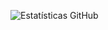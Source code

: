 ![Estatísticas GitHub](https://github-readme-stats.vercel.app/api?username=Nitidez&show_icons=true&theme=tokyonight&count_private=true&locale=pt)
